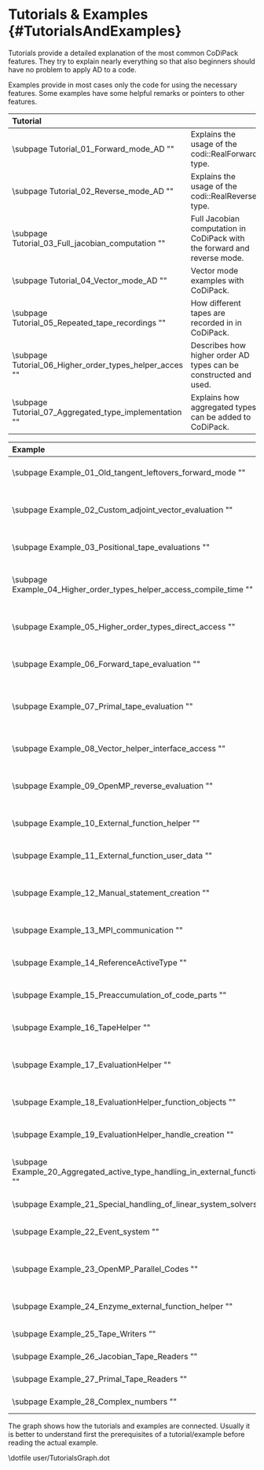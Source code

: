 Tutorials & Examples {#TutorialsAndExamples}
=======

Tutorials provide a detailed explanation of the most common CoDiPack features. They try to explain nearly everything so
that also beginners should have no problem to apply AD to a code.

Examples provide in most cases only the code for using the necessary features. Some examples have some helpful remarks
or pointers to other features.

|Tutorial | |
|:--------|:--------|
| \subpage Tutorial_01_Forward_mode_AD "" | Explains the usage of the codi::RealForward type. |
| \subpage Tutorial_02_Reverse_mode_AD "" | Explains the usage of the codi::RealReverse type. |
| \subpage Tutorial_03_Full_jacobian_computation "" | Full Jacobian computation in CoDiPack with the forward and reverse mode. |
| \subpage Tutorial_04_Vector_mode_AD "" | Vector mode examples with CoDiPack. |
| \subpage Tutorial_05_Repeated_tape_recordings "" | How different tapes are recorded in in CoDiPack. |
| \subpage Tutorial_06_Higher_order_types_helper_acces "" | Describes how higher order AD types can be constructed and used. |
| \subpage Tutorial_07_Aggregated_type_implementation "" | Explains how aggregated types can be added to CoDiPack. |


| Example | |
|:--------|:--------|
| \subpage Example_01_Old_tangent_leftovers_forward_mode "" | Shows possible errors if the computational path is changed. |
| \subpage Example_02_Custom_adjoint_vector_evaluation "" | How custom types can be used in an reverse evaluation, on tapes that are already recorded. |
| \subpage Example_03_Positional_tape_evaluations "" | Demonstrates how to evaluate only parts of a tape. |
| \subpage Example_04_Higher_order_types_helper_access_compile_time "" | Example of the higher order AD types accessed with compile time constructs. |
| \subpage Example_05_Higher_order_types_direct_access "" | Example of higher order AD types accessed with the basic CoDiPack data functions. |
| \subpage Example_06_Forward_tape_evaluation "" | Demonstrates how a tape can be evaluated in a forward AD mode. |
| \subpage Example_07_Primal_tape_evaluation "" | Demonstrates how primal value tapes can be reevaluated for a different point without recording a new tape. |
| \subpage Example_08_Vector_helper_interface_access "" | Using a generalized interface for the custom vector access. |
| \subpage Example_09_OpenMP_reverse_evaluation "" | Shows how OpenMP can be used to evaluate the same tape concurrently with multiple threads. |
| \subpage Example_10_External_function_helper "" | Ease of access structure for adding custom function to the tape. |
| \subpage Example_11_External_function_user_data "" | How user data can be added to external functions. |
| \subpage Example_12_Manual_statement_creation "" | Describes how custom derivatives for small statements can be added to the tape. |
| \subpage Example_13_MPI_communication "" | Demonstrates how MPI constructs can be handled with CoDiPack types. |
| \subpage Example_14_ReferenceActiveType "" | Shows how the codi::ReferenceActiveType class is used. |
| \subpage Example_15_Preaccumulation_of_code_parts "" | Provides an example of memory reduction through preaccumulation |
| \subpage Example_16_TapeHelper "" | Demonstrates a simpler interface for the CoDiPack types. |
| \subpage Example_17_EvaluationHelper "" | Automatic computation of Hessians and Jacobians for function objects. (EvaluationHelper) |
| \subpage Example_18_EvaluationHelper_function_objects "" | Function object kinds for the EvaluationHelper (Example 17). |
| \subpage Example_19_EvaluationHelper_handle_creation "" | Handle creation for the EvaluationHelper (Example 17). |
| \subpage Example_20_Aggregated_active_type_handling_in_external_functions "" | Generalized data extraction of aggregated active types in external functions. |
| \subpage Example_21_Special_handling_of_linear_system_solvers "" | Add special handling linear system solvers. |
| \subpage Example_22_Event_system "" | Use CoDiPack's event system to gain insight into the AD workflow. |
| \subpage Example_23_OpenMP_Parallel_Codes "" | Use CoDiPack together with OpDiLib for the differentiation of OpenMP parallel codes. |
| \subpage Example_24_Enzyme_external_function_helper "" | Adding Enzyme-differentiated functions to the CoDiPack tapes. |
| \subpage Example_25_Tape_Writers "" | Writing tapes to disk and other tape writers.|
| \subpage Example_26_Jacobian_Tape_Readers "" | Reading Jacobian tapes from disk. |
| \subpage Example_27_Primal_Tape_Readers "" | Rading primal value tapes from disk. |
| \subpage Example_28_Complex_numbers "" | How to use complex numbers in CoDiPack. |

The graph shows how the tutorials and examples are connected. Usually it is better to understand first the prerequisites
of a tutorial/example before reading the actual example.

\dotfile user/TutorialsGraph.dot

